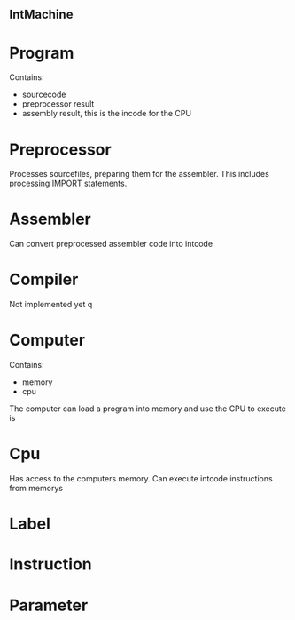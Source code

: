 ## IntMachine


# Program

Contains:
- sourcecode
- preprocessor result
- assembly result, this is the incode for the CPU

# Preprocessor

Processes sourcefiles, preparing them for the assembler. This includes processing IMPORT statements.

# Assembler

Can convert preprocessed assembler code into intcode

# Compiler
Not implemented yet
q
# Computer

Contains:
- memory
- cpu

The computer can load a program into memory and use the CPU to execute is

# Cpu

Has access to the computers memory.
Can execute intcode instructions from memorys

# Label

# Instruction

# Parameter

